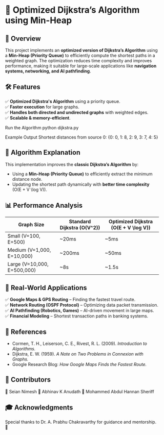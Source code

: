 # 🚀 Optimized Dijkstra’s Algorithm using Min-Heap  

## 📌 Overview  
This project implements an **optimized version of Dijkstra’s Algorithm** using a **Min-Heap (Priority Queue)** to efficiently compute the shortest paths in a weighted graph. The optimization reduces time complexity and improves performance, making it suitable for large-scale applications like **navigation systems, networking, and AI pathfinding**.  

## 🛠 Features  
✅ **Optimized Dijkstra's Algorithm** using a priority queue.  
✅ **Faster execution** for large graphs.  
✅ **Handles both directed and undirected graphs** with weighted edges.  
✅ **Scalable & memory-efficient**.  

Run the Algorithm
python dijkstra.py

Example Output
Shortest distances from source 0: {0: 0, 1: 8, 2: 9, 3: 7, 4: 5}

## 🚀 Algorithm Explanation  
This implementation improves the **classic Dijkstra’s Algorithm** by:  
- Using a **Min-Heap (Priority Queue)** to efficiently extract the minimum distance node.  
- Updating the shortest path dynamically with **better time complexity** \(O(E + V \log V)\).  

## 📊 Performance Analysis  
| Graph Size | Standard Dijkstra \(O(V^2)\) | Optimized Dijkstra \(O(E + V \log V)\) |
|------------|----------------|----------------------|
| Small (V=100, E=500)  | ~20ms | ~5ms |
| Medium (V=1,000, E=10,000) | ~200ms | ~50ms |
| Large (V=10,000, E=500,000) | ~8s | ~1.5s |

## 🎯 Real-World Applications  
✅ **Google Maps & GPS Routing** – Finding the fastest travel route.  
✅ **Network Routing (OSPF Protocol)** – Optimizing data packet transmission.  
✅ **AI Pathfinding (Robotics, Games)** – AI-driven movement in large maps.  
✅ **Financial Modeling** – Shortest transaction paths in banking systems.  

## 📖 References  
- Cormen, T. H., Leiserson, C. E., Rivest, R. L. (2009). *Introduction to Algorithms.*  
- Dijkstra, E. W. (1959). *A Note on Two Problems in Connexion with Graphs.*  
- Google Research Blog: *How Google Maps Finds the Fastest Route.*  

## 👥 Contributors  
👤 Seian Nimesh
👤 Abhinav K Anudath
👤 Mohammed Abdul Hannan Sheriff

## 🎓 Acknowledgments  
Special thanks to Dr. A. Prabhu Chakravarthy for guidance and mentorship. 🙌  

